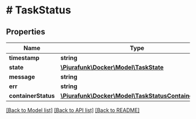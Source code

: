 # # TaskStatus

## Properties

Name | Type | Description | Notes
------------ | ------------- | ------------- | -------------
**timestamp** | **string** |  | [optional] 
**state** | [**\Piurafunk\Docker\Model\TaskState**](TaskState.md) |  | [optional] 
**message** | **string** |  | [optional] 
**err** | **string** |  | [optional] 
**containerStatus** | [**\Piurafunk\Docker\Model\TaskStatusContainerStatus**](TaskStatusContainerStatus.md) |  | [optional] 

[[Back to Model list]](../../README.md#documentation-for-models) [[Back to API list]](../../README.md#documentation-for-api-endpoints) [[Back to README]](../../README.md)


